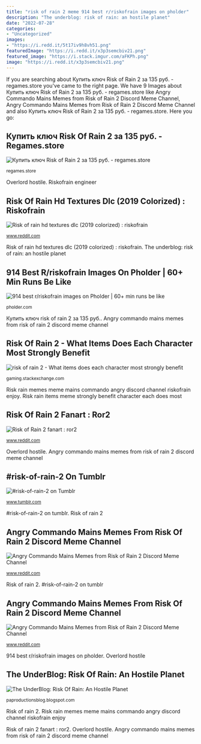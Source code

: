 ```yaml
---
title: "risk of rain 2 meme 914 best r/riskofrain images on pholder"
description: "The underblog: risk of rain: an hostile planet"
date: "2022-07-28"
categories:
- "Uncategorized"
images:
- "https://i.redd.it/5t17iv9h8vh51.png"
featuredImage: "https://i.redd.it/x3p3semcbiv21.png"
featured_image: "https://i.stack.imgur.com/aFKPh.png"
image: "https://i.redd.it/x3p3semcbiv21.png"
---
```


If you are searching about Купить ключ Risk of Rain 2 за 135 руб. - regames.store you've came to the right page. We have 9 Images about Купить ключ Risk of Rain 2 за 135 руб. - regames.store like Angry Commando Mains Memes from Risk of Rain 2 Discord Meme Channel, Angry Commando Mains Memes from Risk of Rain 2 Discord Meme Channel and also Купить ключ Risk of Rain 2 за 135 руб. - regames.store. Here you go:

## Купить ключ Risk Of Rain 2 за 135 руб. - Regames.store

![Купить ключ Risk of Rain 2 за 135 руб. - regames.store](https://regames.store/uploads/case-images/9703104ea9049998481def55bbf84b97.png "Risk of rain hd textures dlc (2019 colorized) : riskofrain")

<small>regames.store</small>

Overlord hostile. Riskofrain engineer

## Risk Of Rain Hd Textures Dlc (2019 Colorized) : Riskofrain

![Risk of rain hd textures dlc (2019 colorized) : riskofrain](https://i.redd.it/dwi8y3e6mpq21.jpg "Angry commando mains memes from risk of rain 2 discord meme channel")

<small>www.reddit.com</small>

Risk of rain hd textures dlc (2019 colorized) : riskofrain. The underblog: risk of rain: an hostile planet

## 914 Best R/riskofrain Images On Pholder | 60+ Min Runs Be Like

![914 best r/riskofrain images on Pholder | 60+ min runs be like](https://i.redd.it/x3p3semcbiv21.png "Купить ключ risk of rain 2 за 135 руб.")

<small>pholder.com</small>

Купить ключ risk of rain 2 за 135 руб.. Angry commando mains memes from risk of rain 2 discord meme channel

## Risk Of Rain 2 - What Items Does Each Character Most Strongly Benefit

![risk of rain 2 - What items does each character most strongly benefit](https://i.stack.imgur.com/aFKPh.png "Купить ключ risk of rain 2 за 135 руб.")

<small>gaming.stackexchange.com</small>

Risk rain memes meme mains commando angry discord channel riskofrain enjoy. Risk rain items meme strongly benefit character each does most

## Risk Of Rain 2 Fanart : Ror2

![Risk of Rain 2 fanart : ror2](https://i.redd.it/5t17iv9h8vh51.png "Risk rain dlc colorized textures")

<small>www.reddit.com</small>

Overlord hostile. Angry commando mains memes from risk of rain 2 discord meme channel

## #risk-of-rain-2 On Tumblr

![#risk-of-rain-2 on Tumblr](https://64.media.tumblr.com/14cde15ee78d0ba65df986f404eb2612/271166cff545b693-9e/s500x750/d4b2cda27cc16962a171e2500858e925dbdfd9fb.png "The underblog: risk of rain: an hostile planet")

<small>www.tumblr.com</small>

#risk-of-rain-2 on tumblr. Risk of rain 2

## Angry Commando Mains Memes From Risk Of Rain 2 Discord Meme Channel

![Angry Commando Mains Memes from Risk of Rain 2 Discord Meme Channel](https://preview.redd.it/0xbinibknzv21.png?width=710&amp;format=png&amp;auto=webp&amp;s=911cc89daf84ef73a08b50ea14e999d5d0314b3b "Risk rain memes meme mains commando angry discord channel riskofrain enjoy")

<small>www.reddit.com</small>

Risk of rain 2. #risk-of-rain-2 on tumblr

## Angry Commando Mains Memes From Risk Of Rain 2 Discord Meme Channel

![Angry Commando Mains Memes from Risk of Rain 2 Discord Meme Channel](https://preview.redd.it/texep31jnzv21.png?width=680&amp;format=png&amp;auto=webp&amp;s=e2dfa463f675b519dafd7a0eb38966a4151b0ec2 "Riskofrain engineer")

<small>www.reddit.com</small>

914 best r/riskofrain images on pholder. Overlord hostile

## The UnderBlog: Risk Of Rain: An Hostile Planet

![The UnderBlog: Risk Of Rain: An Hostile Planet](https://1.bp.blogspot.com/-5R6eENtzWxk/V1ZuDUb3qJI/AAAAAAAAAEg/AvBbXWw8K1U25cc5SqEbW815erZNJctZQCK4B/s1600/CustomSprites-sizecomp2x.gif "Risk of rain 2 fanart : ror2")

<small>paproductionsblog.blogspot.com</small>

Risk of rain 2. Risk rain memes meme mains commando angry discord channel riskofrain enjoy

Risk of rain 2 fanart : ror2. Overlord hostile. Angry commando mains memes from risk of rain 2 discord meme channel
